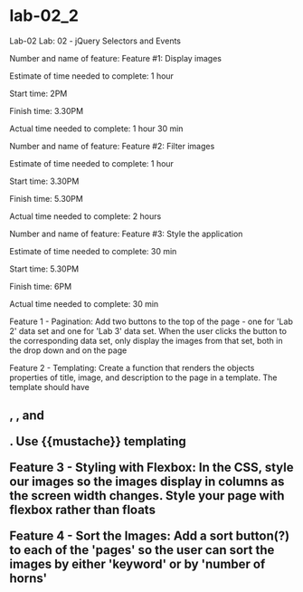 # lab-02_2


Lab-02
Lab: 02 - jQuery Selectors and Events

Number and name of feature: Feature #1: Display images

Estimate of time needed to complete: 1 hour

Start time: 2PM

Finish time: 3.30PM

Actual time needed to complete: 1 hour 30 min

Number and name of feature: Feature #2: Filter images

Estimate of time needed to complete: 1 hour

Start time: 3.30PM

Finish time: 5.30PM

Actual time needed to complete: 2 hours

Number and name of feature: Feature #3: Style the application

Estimate of time needed to complete: 30 min

Start time: 5.30PM

Finish time: 6PM

Actual time needed to complete: 30 min

Feature 1 - Pagination:
Add two buttons to the top of the page - one for 'Lab 2' data set and one for 'Lab 3' data set. When the user clicks the button to the corresponding data set, only display the images from that set, both in the drop down and on the page

Feature 2 - Templating:
Create a function that renders the objects properties of title, image, and description to the page in a template. The template should have <h2>, <img>, and <p>. Use {{mustache}} templating

Feature 3 - Styling with Flexbox:
In the CSS, style our images so the images display in columns as the screen width changes. Style your page with flexbox rather than floats

Feature 4 - Sort the Images:
Add a sort button(?) to each of the 'pages' so the user can sort the images by either 'keyword' or by 'number of horns'
